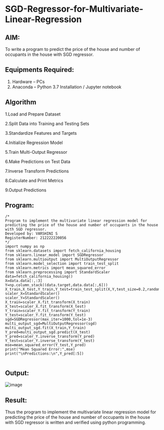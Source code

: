 # SGD-Regressor-for-Multivariate-Linear-Regression

## AIM:
To write a program to predict the price of the house and number of occupants in the house with SGD regressor.

## Equipments Required:
1. Hardware – PCs
2. Anaconda – Python 3.7 Installation / Jupyter notebook

## Algorithm
1.Load and Prepare Dataset      

2.Split Data into Training and Testing Sets      

3.Standardize Features and Targets      

4.Initialize Regression Model      

5.Train Multi-Output Regressor      

6.Make Predictions on Test Data      

7.Inverse Transform Predictions      

8.Calculate and Print Metrics      

9.Output Predictions
## Program:
```
/*
Program to implement the multivariate linear regression model for predicting the price of the house and number of occupants in the house with SGD regressor.
Developed by: VARSHINI S 
RegisterNumber: 212222220056
*/
import numpy as np
from sklearn.datasets import fetch_california_housing
from sklearn.linear_model import SGDRegressor
from sklearn.multioutput import MultiOutputRegressor
from sklearn.model_selection import train_test_split
from sklearn.metrics import mean_squared_error
from sklearn.preprocessing import StandardScaler
data=fetch_california_housing()
X=data.data[:,:3]
Y=np.column_stack((data.target,data.data[:,6]))
X_train,X_test,Y_train,Y_test=train_test_split(X,Y,test_size=0.2,random_state=42)
scaler_X=StandardScaler()
scaler_Y=StandardScaler()
X_train=scaler_X.fit_transform(X_train)
X_test=scaler_X.fit_transform(X_test)
Y_train=scaler_Y.fit_transform(Y_train)
Y_test=scaler_Y.fit_transform(Y_test)
sgd=SGDRegressor(max_iter=1000,tol=1e-3)
multi_output_sgd=MultiOutputRegressor(sgd)
multi_output_sgd.fit(X_train,Y_train)
Y_pred=multi_output_sgd.predict(X_test)
Y_pred=scaler_Y.inverse_transform(Y_pred)
Y_test=scaler_Y.inverse_transform(Y_test)
mse=mean_squared_error(Y_test,Y_pred)
print("Mean Squared Error:",mse)
print("\nPredictions:\n",Y_pred[:5])


```

## Output:
![image](https://github.com/user-attachments/assets/9d71885b-e8e1-4722-9128-9994fe2c6c72)




## Result:
Thus the program to implement the multivariate linear regression model for predicting the price of the house and number of occupants in the house with SGD regressor is written and verified using python programming.
